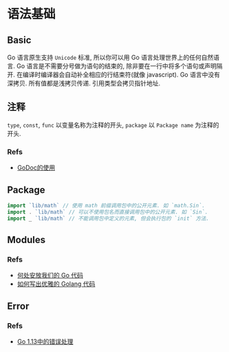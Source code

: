 # 语法基础

## Basic
Go 语言原生支持 `Unicode` 标准, 所以你可以用 Go 语言处理世界上的任何自然语言.
Go 语言是不需要分号做为语句的结束的, 除非要在一行中将多个语句或声明隔开. 在编译时编译器会自动补全相应的行结束符(就像 javascript).
Go 语言中没有深拷贝. 所有值都是浅拷贝传递. 引用类型会拷贝指针地址.

## 注释
`type`, `const`, `func` 以变量名称为注释的开头, `package` 以 `Package name` 为注释的开头.

### Refs
* [GoDoc的使用](https://www.jianshu.com/p/b91c4400d4b2)


## Package

```go
import `lib/math` // 使用 math 前缀调用包中的公开元素. 如 `math.Sin`.
import . `lib/math` // 可以不使用包名而直接调用包中的公开元素. 如 `Sin`.
import _ `lib/math` // 不能调用包中定义的元素, 但会执行包的 `init` 方法.

```

## Modules
### Refs
* [何处安放我们的 Go 代码](https://liujiacai.net/blog/2019/10/24/go-modules/)
* [如何写出优雅的 Golang 代码](https://draveness.me/golang-101.html)


## Error

### Refs
* [Go 1.13中的错误处理](https://tonybai.com/2019/10/18/errors-handling-in-go-1-13/)